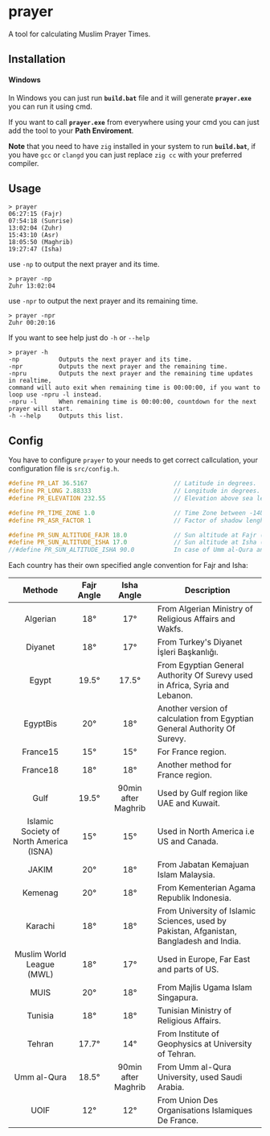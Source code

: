 # prayer
A tool for calculating Muslim Prayer Times.

Installation
-
#### Windows
In Windows you can just run **`build.bat`** file and it will generate **`prayer.exe`** you can run it using cmd.

If you want to call **`prayer.exe`** from everywhere using your cmd you can just add the tool to your **Path Enviroment**.

**Note** that you need to have `zig` installed in your system to run **`build.bat`**, if you have `gcc` or `clangd` you can just replace `zig cc` with your preferred compiler.

Usage
-
```
> prayer
06:27:15 (Fajr)
07:54:18 (Sunrise)
13:02:04 (Zuhr)
15:43:10 (Asr)
18:05:50 (Maghrib)
19:27:47 (Isha)
```
use `-np` to output the next prayer and its time.
```
> prayer -np
Zuhr 13:02:04
```
use `-npr` to output the next prayer and its remaining time.
```
> prayer -npr
Zuhr 00:20:16
```

If you want to see help just do `-h` or `--help`
```
> prayer -h
-np           Outputs the next prayer and its time.
-npr          Outputs the next prayer and the remaining time.
-npru         Outputs the next prayer and the remaining time updates in realtime, 
command will auto exit when remaining time is 00:00:00, if you want to loop use -npru -l instead.
-npru -l      When remaining time is 00:00:00, countdown for the next prayer will start.
-h --help     Outputs this list.
```

Config
-
You have to configure `prayer` to your needs to get correct callculation, your configuration file is `src/config.h`.


```C
#define PR_LAT 36.5167                        // Latitude in degrees.
#define PR_LONG 2.88333                       // Longitude in degrees.
#define PR_ELEVATION 232.55                   // Elevation above sea level in meters.

#define PR_TIME_ZONE 1.0                      // Time Zone between -14UTC to +12UTC.
#define PR_ASR_FACTOR 1                       // Factor of shadow lenght at Asr (Shafii = 1, Hanafi = 2).

#define PR_SUN_ALTITUDE_FAJR 18.0             // Sun altitude at Fajr (Fajr angle) in degrees.
#define PR_SUN_ALTITUDE_ISHA 17.0             // Sun altitude at Isha (Isha angle) in degrees.
//#define PR_SUN_ALTITUDE_ISHA 90.0           In case of Umm al-Qura and Gulf just use 90.0 and it will calculate Isha as Maghrib + 1h30min.
```

Each country has their own specified angle convention for Fajr and Isha:

| Methode | Fajr Angle | Isha Angle | Description |
| :---: | :---: | :---: | --- |
| Algerian | 18° | 17° | From Algerian Ministry of Religious Affairs and Wakfs. |
| Diyanet | 18° | 17° | From Turkey's Diyanet İşleri Başkanlığı. |
| Egypt | 19.5° | 17.5° | From Egyptian General Authority Of Surevy used in Africa, Syria and Lebanon. |
| EgyptBis | 20° | 18° | Another version of calculation from Egyptian General Authority Of Surevy. |
| France15 | 15° | 15° | For France region. |
| France18 | 18° | 18° | Another method for France region. |
| Gulf | 19.5° | 90min after Maghrib | Used by Gulf region like UAE and Kuwait. |
| Islamic Society of North America (ISNA) | 15° | 15° | Used in North America i.e US and Canada. |
| JAKIM | 20° | 18° | From Jabatan Kemajuan Islam Malaysia. |
| Kemenag | 20° | 18° | From Kementerian Agama Republik Indonesia. |
| Karachi | 18° | 18° | From University of Islamic Sciences, used by Pakistan, Afganistan, Bangladesh and India. |
| Muslim World League (MWL) | 18° | 17° | Used in Europe, Far East and parts of US. |
| MUIS | 20° | 18° | From Majlis Ugama Islam Singapura. |
| Tunisia | 18° | 18° | Tunisian Ministry of Religious Affairs. |
| Tehran | 17.7° | 14° | From Institute of Geophysics at University of Tehran. |
| Umm al-Qura | 18.5° | 90min after Maghrib | From Umm al-Qura University, used Saudi Arabia. |
| UOIF | 12° | 12° | From Union Des Organisations Islamiques De France. |
